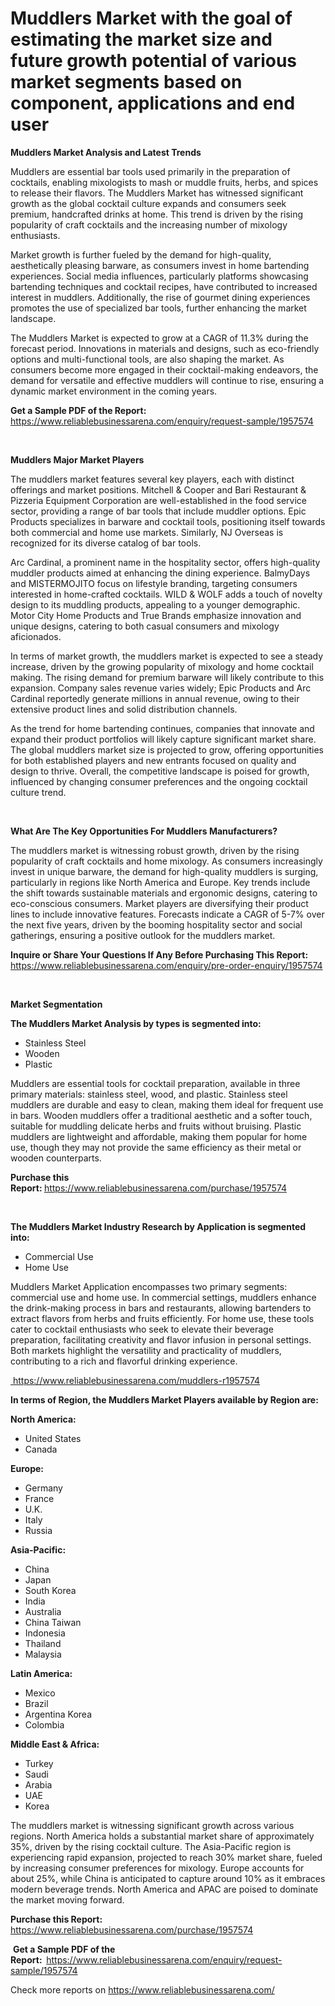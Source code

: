 <p><h1>Muddlers Market with the goal of estimating the market size and future growth potential of various market segments based on component, applications and end user</h1></p><p><strong>Muddlers Market Analysis and Latest Trends</strong></p>
<p><p>Muddlers are essential bar tools used primarily in the preparation of cocktails, enabling mixologists to mash or muddle fruits, herbs, and spices to release their flavors. The Muddlers Market has witnessed significant growth as the global cocktail culture expands and consumers seek premium, handcrafted drinks at home. This trend is driven by the rising popularity of craft cocktails and the increasing number of mixology enthusiasts.</p><p>Market growth is further fueled by the demand for high-quality, aesthetically pleasing barware, as consumers invest in home bartending experiences. Social media influences, particularly platforms showcasing bartending techniques and cocktail recipes, have contributed to increased interest in muddlers. Additionally, the rise of gourmet dining experiences promotes the use of specialized bar tools, further enhancing the market landscape.</p><p>The Muddlers Market is expected to grow at a CAGR of 11.3% during the forecast period. Innovations in materials and designs, such as eco-friendly options and multi-functional tools, are also shaping the market. As consumers become more engaged in their cocktail-making endeavors, the demand for versatile and effective muddlers will continue to rise, ensuring a dynamic market environment in the coming years.</p></p>
<p><strong>Get a Sample PDF of the Report:&nbsp;</strong> <a href="https://www.reliablebusinessarena.com/enquiry/request-sample/1957574?utm_campaign=1892&utm_medium=2&utm_source=Github&utm_content=ia&utm_term=05042025&utm_id=muddlers">https://www.reliablebusinessarena.com/enquiry/request-sample/1957574</a></p>
<p>&nbsp;</p>
<p><strong>Muddlers Major Market Players</strong></p>
<p><p>The muddlers market features several key players, each with distinct offerings and market positions. Mitchell & Cooper and Bari Restaurant & Pizzeria Equipment Corporation are well-established in the food service sector, providing a range of bar tools that include muddler options. Epic Products specializes in barware and cocktail tools, positioning itself towards both commercial and home use markets. Similarly, NJ Overseas is recognized for its diverse catalog of bar tools.</p><p>Arc Cardinal, a prominent name in the hospitality sector, offers high-quality muddler products aimed at enhancing the dining experience. BalmyDays and MISTERMOJITO focus on lifestyle branding, targeting consumers interested in home-crafted cocktails. WILD & WOLF adds a touch of novelty design to its muddling products, appealing to a younger demographic. Motor City Home Products and True Brands emphasize innovation and unique designs, catering to both casual consumers and mixology aficionados.</p><p>In terms of market growth, the muddlers market is expected to see a steady increase, driven by the growing popularity of mixology and home cocktail making. The rising demand for premium barware will likely contribute to this expansion. Company sales revenue varies widely; Epic Products and Arc Cardinal reportedly generate millions in annual revenue, owing to their extensive product lines and solid distribution channels.</p><p>As the trend for home bartending continues, companies that innovate and expand their product portfolios will likely capture significant market share. The global muddlers market size is projected to grow, offering opportunities for both established players and new entrants focused on quality and design to thrive. Overall, the competitive landscape is poised for growth, influenced by changing consumer preferences and the ongoing cocktail culture trend.</p></p>
<p>&nbsp;</p>
<p><strong>What Are The Key Opportunities For Muddlers Manufacturers?</strong></p>
<p><p>The muddlers market is witnessing robust growth, driven by the rising popularity of craft cocktails and home mixology. As consumers increasingly invest in unique barware, the demand for high-quality muddlers is surging, particularly in regions like North America and Europe. Key trends include the shift towards sustainable materials and ergonomic designs, catering to eco-conscious consumers. Market players are diversifying their product lines to include innovative features. Forecasts indicate a CAGR of 5-7% over the next five years, driven by the booming hospitality sector and social gatherings, ensuring a positive outlook for the muddlers market.</p></p>
<p><strong>Inquire or Share Your Questions If Any Before Purchasing This Report:</strong> <a href="https://www.reliablebusinessarena.com/enquiry/pre-order-enquiry/1957574?utm_campaign=1892&utm_medium=2&utm_source=Github&utm_content=ia&utm_term=05042025&utm_id=muddlers">https://www.reliablebusinessarena.com/enquiry/pre-order-enquiry/1957574</a></p>
<p>&nbsp;</p>
<p><strong>Market Segmentation</strong></p>
<p><strong>The Muddlers Market Analysis by types is segmented into:</strong></p>
<p><ul><li>Stainless Steel</li><li>Wooden</li><li>Plastic</li></ul></p>
<p><p>Muddlers are essential tools for cocktail preparation, available in three primary materials: stainless steel, wood, and plastic. Stainless steel muddlers are durable and easy to clean, making them ideal for frequent use in bars. Wooden muddlers offer a traditional aesthetic and a softer touch, suitable for muddling delicate herbs and fruits without bruising. Plastic muddlers are lightweight and affordable, making them popular for home use, though they may not provide the same efficiency as their metal or wooden counterparts.</p></p>
<p><strong>Purchase this Report:&nbsp;</strong><a href="https://www.reliablebusinessarena.com/purchase/1957574?utm_campaign=1892&utm_medium=2&utm_source=Github&utm_content=ia&utm_term=05042025&utm_id=muddlers">https://www.reliablebusinessarena.com/purchase/1957574</a></p>
<p>&nbsp;</p>
<p><strong>The Muddlers Market Industry Research by Application is segmented into:</strong></p>
<p><ul><li>Commercial Use</li><li>Home Use</li></ul></p>
<p><p>Muddlers Market Application encompasses two primary segments: commercial use and home use. In commercial settings, muddlers enhance the drink-making process in bars and restaurants, allowing bartenders to extract flavors from herbs and fruits efficiently. For home use, these tools cater to cocktail enthusiasts who seek to elevate their beverage preparation, facilitating creativity and flavor infusion in personal settings. Both markets highlight the versatility and practicality of muddlers, contributing to a rich and flavorful drinking experience.</p></p>
<p><a href="https://www.reliablebusinessarena.com/muddlers-r1957574?utm_campaign=1892&utm_medium=2&utm_source=Github&utm_content=ia&utm_term=05042025&utm_id=muddlers">&nbsp;https://www.reliablebusinessarena.com/muddlers-r1957574</a></p>
<p><strong>In terms of Region, the Muddlers Market Players available by Region are:</strong></p>
<p>
    <p> <strong> North America: </strong>
        <ul>
            <li>United States</li>
            <li>Canada</li>
        </ul>
        </p> 
    <p> <strong> Europe: </strong>
        <ul>
            <li>Germany</li>
            <li>France</li>
            <li>U.K.</li>
            <li>Italy</li>
            <li>Russia</li>
        </ul>
        </p> 
    <p> <strong> Asia-Pacific: </strong>
        <ul>
            <li>China</li>
            <li>Japan</li>
            <li>South Korea</li>
            <li>India</li>
            <li>Australia</li>
            <li>China Taiwan</li>
            <li>Indonesia</li>
            <li>Thailand</li>
            <li>Malaysia</li>
        </ul>
        </p> 
    <p> <strong> Latin America: </strong>
        <ul>
            <li>Mexico</li>
            <li>Brazil</li>
            <li>Argentina Korea</li>
            <li>Colombia</li>
        </ul>
        </p> 
    <p> <strong> Middle East & Africa: </strong>
        <ul>
            <li>Turkey</li>
            <li>Saudi</li>
            <li>Arabia</li>
            <li>UAE</li>
            <li>Korea</li>
        </ul>
    </p>
    </p>
<p><p>The muddlers market is witnessing significant growth across various regions. North America holds a substantial market share of approximately 35%, driven by the rising cocktail culture. The Asia-Pacific region is experiencing rapid expansion, projected to reach 30% market share, fueled by increasing consumer preferences for mixology. Europe accounts for about 25%, while China is anticipated to capture around 10% as it embraces modern beverage trends. North America and APAC are poised to dominate the market moving forward.</p></p>
<p><strong>Purchase this Report: </strong><a href="https://www.reliablebusinessarena.com/purchase/1957574?utm_campaign=1892&utm_medium=2&utm_source=Github&utm_content=ia&utm_term=05042025&utm_id=muddlers">https://www.reliablebusinessarena.com/purchase/1957574</a></p>
<p>&nbsp;<strong>Get a Sample PDF of the Report:&nbsp;&nbsp;</strong><a href="https://www.reliablebusinessarena.com/enquiry/request-sample/1957574?utm_campaign=1892&utm_medium=2&utm_source=Github&utm_content=ia&utm_term=05042025&utm_id=muddlers">https://www.reliablebusinessarena.com/enquiry/request-sample/1957574</a></p>
<p><strong></strong></p>
<p>Check more reports on <a href="https://www.reliablebusinessarena.com/?utm_campaign=1892&utm_medium=2&utm_source=Github&utm_content=ia&utm_term=05042025&utm_id=muddlers">https://www.reliablebusinessarena.com/</a></p>